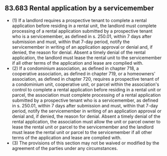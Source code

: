 ## 83.683 Rental application by a servicemember
- (1) If a landlord requires a prospective tenant to complete a rental application before residing in a rental unit, the landlord must complete processing of a rental application submitted by a prospective tenant who is a servicemember, as defined in s. 250.01, within 7 days after submission and must, within that 7-day period, notify the servicemember in writing of an application approval or denial and, if denied, the reason for denial. Absent a timely denial of the rental application, the landlord must lease the rental unit to the servicemember if all other terms of the application and lease are complied with.
- (2) If a condominium association, as defined in chapter 718, a cooperative association, as defined in chapter 719, or a homeowners' association, as defined in chapter 720, requires a prospective tenant of a condominium unit, cooperative unit, or parcel within the association's control to complete a rental application before residing in a rental unit or parcel, the association must complete processing of a rental application submitted by a prospective tenant who is a servicemember, as defined in s. 250.01, within 7 days after submission and must, within that 7-day period, notify the servicemember in writing of an application approval or denial and, if denied, the reason for denial. Absent a timely denial of the rental application, the association must allow the unit or parcel owner to lease the rental unit or parcel to the servicemember and the landlord must lease the rental unit or parcel to the servicemember if all other terms of the application and lease are complied with.
- (3) The provisions of this section may not be waived or modified by the agreement of the parties under any circumstances. 